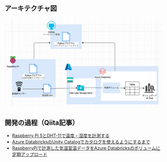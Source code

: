 
## アーキテクチャ図
![アーキテクチャ図](./アーキテクチャ図.png)

## 開発の過程（Qiita記事）

- [Raspberry Pi 5とDHT-11で温度・湿度を計測する](https://qiita.com/ballemech/items/b8cd6165fbb7187b5e78)
- [Azure DatabricksのUnity Catalogでカタログを使えるようにするまで](https://qiita.com/ballemech/items/0b77b159aba6d27f5ab6)
- [RaspberryPiで計測した気温室温データをAzure Databricksのボリュームに定期アップロード](https://qiita.com/ballemech/items/22e31dea041498d1326f)
